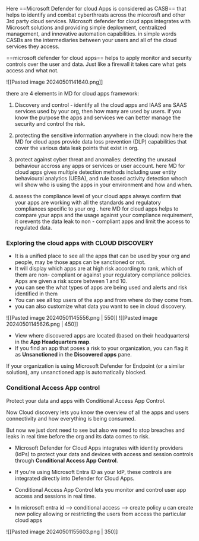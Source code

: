 
Here ==Microsoft Defender for cloud Apps is considered  as CASB== that helps to identify and combat cyberthreats across the micorosft and other 3rd party cloud services.
Microsoft defender for cloud apps integrates with Microsoft solutions and providing simple deployment, centralized management, and innovative automation capabilities.
in simple words CASBs are the intermediaries between your users and all of the cloud services they access.

==microsoft defender for cloud apps== helps to apply monitor and security controls over the user and data. Just like a firewall it takes care what gets access and what not.

![[Pasted image 20240501141640.png]]

there are 4 elements in MD for cloud apps framework:
1. Discovery and control - 
   identify all the cloud apps and IAAS ans SAAS services used by your org, then how many are used by users. if you know the purpose the apps and services we can better manage the security and control the risk.
   
2. protecting the sensitive information anywhere in the cloud:
   now here the MD for cloud apps provide data loss prevention (DLP) capabilities that cover the various data leak points that exist in org.
   
3. protect against cyber threat and anomalies:
   detecting the unusaul behaviour accross any apps or services or user account. here MD for cloud apps gives multiple detection methods including user entity behavioural analytics (UEBA), and rule based activity detection whoch will show who is using the apps in your environment and how and when.
   
4. assess the compliance level of your cloud apps 
   always confirm that your apps are working with all the standards and regulatory compliances specific to your org .
   here MD for cloud apps helps to compare ypur apps and the usage against your compliance requirement, it orevents the data leak to non - compliant apps and limit the access to regulated data.


### Exploring the cloud apps with CLOUD DISCOVERY

- It is a unified place to see all the apps that can be used by your org and people, may be those apps can be sanctioned or not.
- It will display which apps are at high risk according to rank, which of them are non- compliant or against your regulatory compliance policies. Apps are given a risk score between 1 and 10.
- you can see the what types of apps are being used and alerts and risk identified in them
- You can see all top users of the app and from where do they come from.
- you can also customize what data you want to see in cloud discovery.

![[Pasted image 20240501145556.png  | 550]]
![[Pasted image 20240501145626.png | 450]]


 - View where discovered apps are located (based on their headquarters) in the **App Headquarters map**.
- If you find an app that poses a risk to your organization, you can flag it as **Unsanctioned** in the **Discovered apps** pane.

If your organization is using Microsoft Defender for Endpoint (or a similar solution), any unsanctioned app is automatically blocked.


### Conditional Access App control

Protect your data and apps with Conditional Access App Control.

Now Cloud discovery lets you know the overview of all the apps and users connectivity and how everything is being consumed.

But now we just dont need to see but also we need to stop breaches and leaks in real time before the org and its data comes to risk.
- Microsoft Defender for Cloud Apps integrates with identity providers (IdPs) to protect your data and devices with access and session controls through **Conditional Access App Control**.
- If you're using Microsoft Entra ID as your IdP, these controls are integrated directly into Defender for Cloud Apps.

- Conditional Access App Control lets you monitor and control user app access and sessions in real time.
- In microsoft entra id --> conditional access --> create policy
  u can create new policy allowing or restricting the users from access the particular cloud apps

![[Pasted image 20240501155603.png | 350]]

